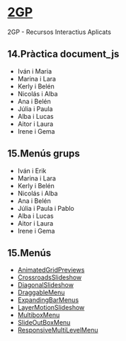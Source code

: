 # [2GP](https://arquesm.github.io/2GP/)
2GP - Recursos Interactius Aplicats

## 14.Pràctica document_js
* Iván i Maria
* Marina i Lara
* Kerly i Belén
* Nicolás i Alba
* Ana i Belén
* Júlia i Paula
* Alba i Lucas
* Aitor i Laura
* Irene i Gema

## 15.Menús grups
* Iván i Erik
* Marina i Lara
* Kerly i Belén
* Nicolás i Alba
* Ana i Belén
* Júlia i Paula i Pablo
* Alba i Lucas
* Aitor i Laura
* Irene i Gema


## 15.Menús
* [AnimatedGridPreviews](AnimatedGridPreviews.zip)
* [CrossroadsSlideshow](CrossroadsSlideshow.zip)
* [DiagonalSlideshow](DiagonalSlideshow.zip)
* [DraggableMenu](DraggableMenu.zip)
* [ExpandingBarMenus](ExpandingBarMenus.zip)
* [LayerMotionSlideshow](LayerMotionSlideshow.zip)
* [MultiboxMenu](MultiboxMenu.zip)
* [SlideOutBoxMenu](SlideOutBoxMenu.zip)
* [ResponsiveMultiLevelMenu](ResponsiveMultiLevelMenu.zip)
